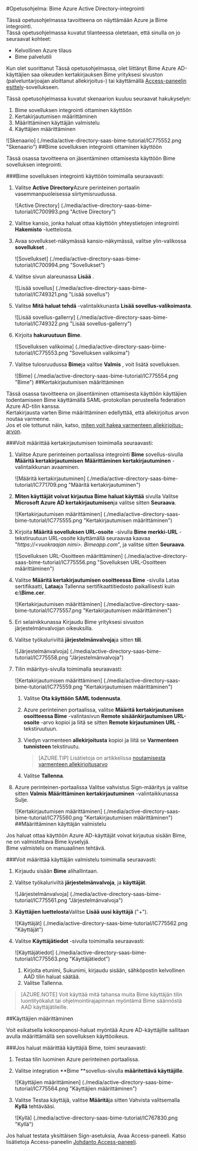 <properties 
    pageTitle="Opetusohjelma: Azure Active Directory-integrointi Bime | Microsoft Azure" 
    description="Opettele käyttämään Bime Azure Active Directory-hakemistosta käyttöön kertakirjautumisen, automaattinen valmistelu ja lisää!" 
    services="active-directory" 
    authors="jeevansd"  
    documentationCenter="na" 
    manager="femila"/>
<tags 
    ms.service="active-directory" 
    ms.devlang="na" 
    ms.topic="article" 
    ms.tgt_pltfrm="na" 
    ms.workload="identity" 
    ms.date="09/29/2016" 
    ms.author="jeedes" />

#<a name="tutorial-azure-active-directory-integration-with-bime"></a>Opetusohjelma: Bime Azure Active Directory-integrointi

Tässä opetusohjelmassa tavoitteena on näyttämään Azure ja Bime integrointi.  
Tässä opetusohjelmassa kuvatut tilanteessa oletetaan, että sinulla on jo seuraavat kohteet:

-   Kelvollinen Azure tilaus
-   Bime palvelutili

Kun olet suorittanut Tässä opetusohjelmassa, olet liittänyt Bime Azure AD-käyttäjien saa oikeuden kertakirjauksen Bime yrityksesi sivuston (palveluntarjoajan aloittanut allekirjoitus-) tai käyttämällä [Access-paneelin esittely](active-directory-saas-access-panel-introduction.md)-sovellukseen.

Tässä opetusohjelmassa kuvatut skenaarion kuuluu seuraavat hakukyselyn:

1.  Bime sovelluksen integrointi ottaminen käyttöön
2.  Kertakirjautumisen määrittäminen
3.  Määrittäminen käyttäjän valmistelu
4.  Käyttäjien määrittäminen

![Skenaario] (./media/active-directory-saas-bime-tutorial/IC775552.png "Skenaario")
##<a name="enabling-the-application-integration-for-bime"></a>Bime sovelluksen integrointi ottaminen käyttöön

Tässä osassa tavoitteena on jäsentäminen ottamisesta käyttöön Bime sovelluksen integrointi.

###<a name="to-enable-the-application-integration-for-bime-perform-the-following-steps"></a>Bime sovelluksen integrointi käyttöön toimimalla seuraavasti:

1.  Valitse **Active Directory**Azure perinteinen portaalin vasemmanpuoleisessa siirtymisruudussa.

    ![Active Directory] (./media/active-directory-saas-bime-tutorial/IC700993.png "Active Directory")

2.  Valitse kansio, jonka haluat ottaa käyttöön yhteystietojen integrointi **Hakemisto** -luettelosta.

3.  Avaa sovellukset-näkymässä kansio-näkymässä, valitse ylin-valikossa **sovellukset** .

    ![Sovellukset] (./media/active-directory-saas-bime-tutorial/IC700994.png "Sovellukset")

4.  Valitse sivun alareunassa **Lisää** .

    ![Lisää sovellus] (./media/active-directory-saas-bime-tutorial/IC749321.png "Lisää sovellus")

5.  Valitse **Mitä haluat tehdä** -valintaikkunasta **Lisää sovellus-valikoimasta**.

    ![Lisää sovellus-gallerry] (./media/active-directory-saas-bime-tutorial/IC749322.png "Lisää sovellus-gallerry")

6.  Kirjoita **hakuruutuun** **Bime**.

    ![Sovelluksen valikoima] (./media/active-directory-saas-bime-tutorial/IC775553.png "Sovelluksen valikoima")

7.  Valitse tulosruudussa **Bime**ja valitse **Valmis** , voit lisätä sovelluksen.

    ![Bime] (./media/active-directory-saas-bime-tutorial/IC775554.png "Bime")
##<a name="configuring-single-sign-on"></a>Kertakirjautumisen määrittäminen

Tässä osassa tavoitteena on jäsentäminen ottamisesta käyttöön käyttäjien todentamiseen Bime käyttämällä SAML-protokollan perusteella federation Azure AD-tilin kanssa.  
Kertakirjausta varten Bime määrittäminen edellyttää, että allekirjoitus arvon noutaa varmenne.  
Jos et ole tottunut näin, katso, [miten voit hakea varmenteen allekirjoitus-arvon](http://youtu.be/YKQF266SAxI).

###<a name="to-configure-single-sign-on-perform-the-following-steps"></a>Voit määrittää kertakirjautumisen toimimalla seuraavasti:

1.  Valitse Azure perinteinen portaalissa integrointi **Bime** sovellus-sivulla **Määritä kertakirjautumisen** **Määrittäminen kertakirjautuminen** -valintaikkunan avaaminen.

    ![Määritä kertakirjautuminen] (./media/active-directory-saas-bime-tutorial/IC771709.png "Määritä kertakirjautuminen")

2.  **Miten käyttäjät voivat kirjautua Bime haluat käyttää** sivulla Valitse **Microsoft Azure AD kertakirjautumisen**ja valitse sitten **Seuraava**.

    ![Kertakirjautumisen määrittäminen] (./media/active-directory-saas-bime-tutorial/IC775555.png "Kertakirjautumisen määrittäminen")

3.  Kirjoita **Määritä sovelluksen URL-osoite** -sivulla **Bime merkki-URL** -tekstiruutuun URL-osoite käyttämällä seuraavaa kaavaa "*https://\<vuokraajan nimi\>. Bimeapp.com*", ja valitse sitten **Seuraava**.

    ![Sovelluksen URL-Osoitteen määrittäminen] (./media/active-directory-saas-bime-tutorial/IC775556.png "Sovelluksen URL-Osoitteen määrittäminen")

4.  Valitse **Määritä kertakirjautumisen osoitteessa Bime** -sivulla Lataa sertifikaatti, **Lataa**ja Tallenna sertifikaattitiedosto paikallisesti kuin **c:\\Bime.cer**.

    ![Kertakirjautumisen määrittäminen] (./media/active-directory-saas-bime-tutorial/IC775557.png "Kertakirjautumisen määrittäminen")

5.  Eri selainikkunassa Kirjaudu Bime yrityksesi sivuston järjestelmänvalvojan oikeuksilla.

6.  Valitse työkaluriviltä **järjestelmänvalvoja**ja sitten **tili**.

    ![Järjestelmänvalvoja] (./media/active-directory-saas-bime-tutorial/IC775558.png "Järjestelmänvalvoja")

7.  Tilin määritys-sivulla toimimalla seuraavasti:

    ![Kertakirjautumisen määrittäminen] (./media/active-directory-saas-bime-tutorial/IC775559.png "Kertakirjautumisen määrittäminen")

    1.  Valitse **Ota käyttöön SAML todennusta**.
    2.  Azure perinteinen portaalissa, valitse **Määritä kertakirjautumisen osoitteessa Bime** -valintasivun **Remote sisäänkirjautumisen URL-osoite** -arvo kopioi ja liitä se sitten **Remote kirjautuminen URL** -tekstiruutuun.
    3.  Viedyn varmenteen **allekirjoitusta** kopioi ja liitä se **Varmenteen tunnisteen** tekstiruutu.  

        >[AZURE.TIP] Lisätietoja on artikkelissa [noutamisesta varmenteen allekirjoitusarvo](http://youtu.be/YKQF266SAxI)

    4.  Valitse **Tallenna**.

8.  Azure perinteinen-portaalissa Valitse vahvistus Sign-määritys ja valitse sitten **Valmis** **Määrittäminen kertakirjautuminen** -valintaikkunassa Sulje.

    ![Kertakirjautumisen määrittäminen] (./media/active-directory-saas-bime-tutorial/IC775560.png "Kertakirjautumisen määrittäminen")
##<a name="configuring-user-provisioning"></a>Määrittäminen käyttäjän valmistelu

Jos haluat ottaa käyttöön Azure AD-käyttäjät voivat kirjautua sisään Bime, ne on valmisteltava Bime kyselyjä.  
Bime valmistelu on manuaalinen tehtävä.

###<a name="to-configure-user-provisioning-perform-the-following-steps"></a>Voit määrittää käyttäjän valmistelu toimimalla seuraavasti:

1.  Kirjaudu sisään **Bime** alihallintaan.

2.  Valitse työkaluriviltä **järjestelmänvalvoja**, ja **käyttäjät**.

    ![Järjestelmänvalvoja] (./media/active-directory-saas-bime-tutorial/IC775561.png "Järjestelmänvalvoja")

3.  **Käyttäjien luettelosta**Valitse **Lisää uusi käyttäjä** ("+").

    ![Käyttäjät] (./media/active-directory-saas-bime-tutorial/IC775562.png "Käyttäjät")

4.  Valitse **Käyttäjätiedot** -sivulla toimimalla seuraavasti:

    ![Käyttäjätiedot] (./media/active-directory-saas-bime-tutorial/IC775563.png "Käyttäjätiedot")

    1.  Kirjoita etunimi, Sukunimi, kirjaudu sisään, sähköpostin kelvollinen AAD tilin haluat säätää.
    2.  Valitse Tallenna.

>[AZURE.NOTE] Voit käyttää mitä tahansa muita Bime käyttäjän tilin luontityökalut tai ohjelmointirajapinnan myöntämä Bime säännöstä AAD käyttäjätileille.

##<a name="assigning-users"></a>Käyttäjien määrittäminen

Voit esikatsella kokoonpanosi-haluat myöntää Azure AD-käyttäjille sallitaan avulla määrittämällä sen sovelluksen käyttöoikeus.

###<a name="to-assign-users-to-bime-perform-the-following-steps"></a>Jos haluat määrittää käyttäjiä Bime, toimi seuraavasti:

1.  Testaa tilin luominen Azure perinteinen portaalissa.

2.  Valitse integration **Bime **sovellus-sivulla **määritettävä käyttäjille**.

    ![Käyttäjien määrittäminen] (./media/active-directory-saas-bime-tutorial/IC775564.png "Käyttäjien määrittäminen")

3.  Valitse Testaa käyttäjä, valitse **Määritä**ja sitten Vahvista valitsemalla **Kyllä** tehtävääsi.

    ![Kyllä] (./media/active-directory-saas-bime-tutorial/IC767830.png "Kyllä")

Jos haluat testata yksittäisen Sign-asetuksia, Avaa Access-paneeli. Katso lisätietoja Access-paneelin [Johdanto Access-paneeli](active-directory-saas-access-panel-introduction.md).
